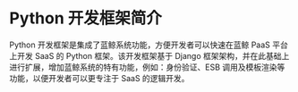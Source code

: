 # Python 开发框架简介

Python 开发框架是集成了蓝鲸系统功能，方便开发者可以快速在蓝鲸 PaaS 平台上开发 SaaS 的 Python 框架。该开发框架基于 Django 框架架构，并在此基础上进行扩展，增加蓝鲸系统的特有功能，例如：身份验证、ESB 调用及模板渲染等功能，以便开发者可以更专注于 SaaS 的逻辑开发。
